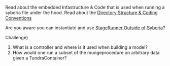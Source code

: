 Read about the embedded Infastructure & Code that is used when running a syberia file 
under the hood. Read about the [Directory Structure & Coding Conventions](https://github.com/avantcredit/avant-analytics/blob/master/README.md)

Are you aware you can instantiate and use [StageRunner Outside of Syberia](https://github.com/avantcredit/avant-analytics/wiki/How-to-use-StageRunner-(outside-of-Syberia))?

Challenge)
  1) What is a controller and where is it  used when building a model?
  2) How would one run a subset of the mungeprocedure on arbitrary data given a TundraContainer? 
